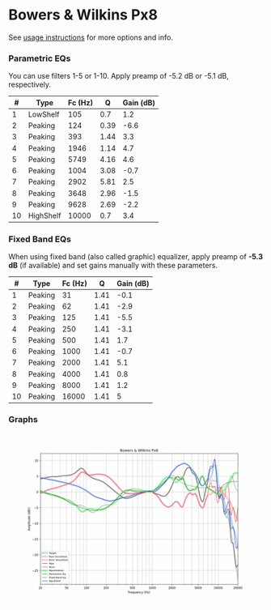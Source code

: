 # Bowers & Wilkins Px8
See [usage instructions](https://github.com/jaakkopasanen/AutoEq#usage) for more options and info.

### Parametric EQs
You can use filters 1-5 or 1-10. Apply preamp of -5.2 dB or -5.1 dB, respectively.

|   # | Type      |   Fc (Hz) |    Q |   Gain (dB) |
|-----|-----------|-----------|------|-------------|
|   1 | LowShelf  |       105 | 0.7  |         1.2 |
|   2 | Peaking   |       124 | 0.39 |        -6.6 |
|   3 | Peaking   |       393 | 1.44 |         3.3 |
|   4 | Peaking   |      1946 | 1.14 |         4.7 |
|   5 | Peaking   |      5749 | 4.16 |         4.6 |
|   6 | Peaking   |      1004 | 3.08 |        -0.7 |
|   7 | Peaking   |      2902 | 5.81 |         2.5 |
|   8 | Peaking   |      3648 | 2.96 |        -1.5 |
|   9 | Peaking   |      9628 | 2.69 |        -2.2 |
|  10 | HighShelf |     10000 | 0.7  |         3.4 |

### Fixed Band EQs
When using fixed band (also called graphic) equalizer, apply preamp of **-5.3 dB** (if available) and set gains manually with these parameters.

|   # | Type    |   Fc (Hz) |    Q |   Gain (dB) |
|-----|---------|-----------|------|-------------|
|   1 | Peaking |        31 | 1.41 |        -0.1 |
|   2 | Peaking |        62 | 1.41 |        -2.9 |
|   3 | Peaking |       125 | 1.41 |        -5.5 |
|   4 | Peaking |       250 | 1.41 |        -3.1 |
|   5 | Peaking |       500 | 1.41 |         1.7 |
|   6 | Peaking |      1000 | 1.41 |        -0.7 |
|   7 | Peaking |      2000 | 1.41 |         5.1 |
|   8 | Peaking |      4000 | 1.41 |         0.8 |
|   9 | Peaking |      8000 | 1.41 |         1.2 |
|  10 | Peaking |     16000 | 1.41 |         5   |

### Graphs
![](./Bowers%20&%20Wilkins%20Px8.png)

